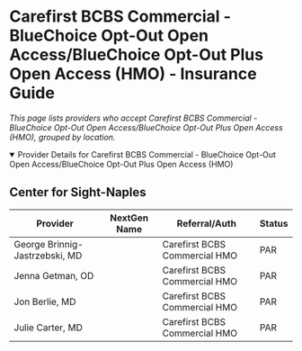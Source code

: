 # Carefirst BCBS Commercial - BlueChoice Opt-Out Open Access/BlueChoice Opt-Out Plus Open Access (HMO) - Insurance Guide

*This page lists providers who accept Carefirst BCBS Commercial - BlueChoice Opt-Out Open Access/BlueChoice Opt-Out Plus Open Access (HMO), grouped by location.*

<details open><summary>Provider Details for Carefirst BCBS Commercial - BlueChoice Opt-Out Open Access/BlueChoice Opt-Out Plus Open Access (HMO)</summary>

## Center for Sight-Naples

| Provider | NextGen Name | Referral/Auth | Status |
|----------|-------------|--------------|--------|
| George Brinnig-Jastrzebski, MD |  | Carefirst BCBS Commercial HMO | PAR |
| Jenna Getman, OD |  | Carefirst BCBS Commercial HMO | PAR |
| Jon Berlie, MD |  | Carefirst BCBS Commercial HMO | PAR |
| Julie Carter, MD |  | Carefirst BCBS Commercial HMO | PAR |

</details>

